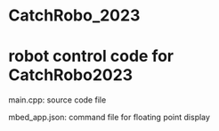 # **CatchRobo_2023**
# robot control code for CatchRobo2023

main.cpp: source code file

mbed_app.json: command file for floating point display
